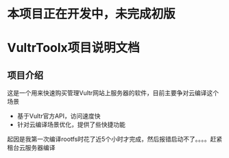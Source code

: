 # 本项目正在开发中，未完成初版

# VultrToolx项目说明文档
## 项目介绍
这是一个用来快速购买管理Vultr网站上服务器的软件，目前主要争对云编译这个场景



- 基于Vultr官方API，访问速度快
- 针对云编译场景优化，提供了些快捷功能


起因是我第一次编译rootfs时花了近5个小时才完成，然后报错启动不了。。。。赶紧租台云服务器编译
